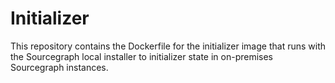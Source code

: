 # Initializer

This repository contains the Dockerfile for the initializer image that
runs with the Sourcegraph local installer to initializer state in
on-premises Sourcegraph instances.
